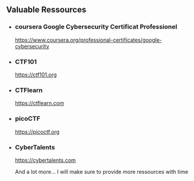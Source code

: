 ## Valuable Ressources
* ### coursera Google Cybersecurity Certificat Professionel
  https://www.coursera.org/professional-certificates/google-cybersecurity
* ### CTF101
  https://ctf101.org
* ### CTFlearn
  https://ctflearn.com
* ### picoCTF
  https://picoctf.org
* ### CyberTalents
  https://cybertalents.com

  And a lot more...
  I will make sure to provide more ressources with time
